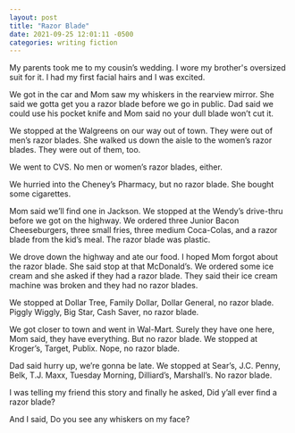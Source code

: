 ```yaml
---
layout: post
title: "Razor Blade"
date: 2021-09-25 12:01:11 -0500
categories: writing fiction
---
```


My parents took me to my cousin’s wedding. I wore my brother's oversized suit for it. I had my first facial hairs and I was excited.

We got in the car and Mom saw my whiskers in the rearview mirror. She said we gotta get you a razor blade before we go in public. Dad said we could use his pocket knife and Mom said no your dull blade won’t cut it.

We stopped at the Walgreens on our way out of town. They were out of men’s razor blades. She walked us down the aisle to the women’s razor blades. They were out of them, too.

We went to CVS. No men or women’s razor blades, either.

We hurried into the Cheney’s Pharmacy, but no razor blade. She bought some cigarettes.

Mom said we’ll find one in Jackson. We stopped at the Wendy’s drive-thru before we got on the highway. We ordered three Junior Bacon Cheeseburgers, three small fries, three medium Coca-Colas, and a razor blade from the kid’s meal. The razor blade was plastic.

We drove down the highway and ate our food. I hoped Mom forgot about the razor blade. She said stop at that McDonald’s. We ordered some ice cream and she asked if they had a razor blade. They said their ice cream machine was broken and they had no razor blades.

We stopped at Dollar Tree, Family Dollar, Dollar General, no razor blade. Piggly Wiggly, Big Star, Cash Saver, no razor blade.

We got closer to town and went in Wal-Mart. Surely they have one here, Mom said, they have everything. But no razor blade. We stopped at Kroger’s, Target, Publix. Nope, no razor blade.

Dad said hurry up, we’re gonna be late. We stopped at Sear’s, J.C. Penny, Belk, T.J. Maxx, Tuesday Morning, Dilliard’s, Marshall’s. No razor blade.

I was telling my friend this story and finally he asked, Did y’all ever find a razor blade?

And I said, Do you see any whiskers on my face?
